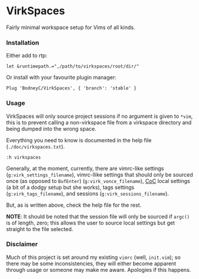 VirkSpaces
==========

Fairly minimal workspace setup for Vims of all kinds.

### Installation

Either add to rtp:

    let &runtimepath.=",/path/to/virkspaces/root/dir/"

Or install with your favourite plugin manager:

    Plug 'BodneyC/VirkSpaces', { 'branch': 'stable' }

### Usage

VirkSpaces will only source project sessions if no argument is given to `*vim`, this is to prevent calling a non-virkspace file from a virkspace directory and being dumped into the wrong space.

Everything you need to know is documented in the help file (`./doc/virkspaces.txt`).

    :h virkspaces

Generally, at the moment, currently, there are vimrc-like settings (`g:virk_settings_filename`), vimrc-llike settings that should only be sourced once (as opposed to `BufEnter`) (`g:virk_vonce_filename`), [CoC](https://github.com/neoclide/coc.nvim) local settings (a bit of a dodgy setup but she works), tags settings (`g:virk_tags_filename`), and sessions (`g:virk_sessions_filename`).

But, as is written above, check the help file for the rest.

**NOTE**: It should be noted that the session file will only be sourced if `argc()` is of length, zero; this allows the user to source local settings but get straight to the file selected.

### Disclaimer

Much of this project is set around my existing `vimrc` (well, `init.vim`); so there may be some inconsistencies, they will either become apparent through usage or someone may make me aware. Apologies if this happens.
